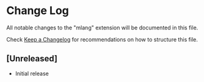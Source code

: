 # Change Log
All notable changes to the "mlang" extension will be documented in this file.

Check [Keep a Changelog](http://keepachangelog.com/) for recommendations on how to structure this file.

## [Unreleased]
- Initial release